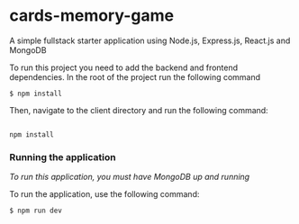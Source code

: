 # cards-memory-game
A simple fullstack starter application using Node.js, Express.js, React.js and MongoDB

To run this project you need to add the backend and frontend dependencies.
In the root of the project run the following command

```
$ npm install
```

Then, navigate to the client directory and run the following command:

```

npm install
```

### Running the application

*To run this application, you must have MongoDB up and running*

To run the application, use the following command:

```
$ npm run dev
```
